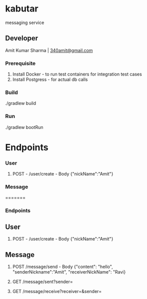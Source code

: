 # kabutar
messaging service

## Developer
Amit Kumar Sharma | 340amit@gmail.com

### Prerequisite
1. Install Docker - to run test containers for integration test cases
2. Install Postgress - for actual db calls 

### Build
./gradlew build

### Run
./gradlew bootRun

# Endpoints
### User
1. POST - /user/create - 
Body {"nickName":"Amit"}

### Message
=======
### Endpoints
## User
1. POST - /user/create - 
Body {"nickName":"Amit"}

## Message
1. POST /message/send - 
Body {"content": "hello", "senderNickname":"Amit", "receiverNickName": "Ravi}

2. GET /message/sent?sender=<Amit>

3. GET /message/receive?receiver=<Ravi>&sender=<Amit>
 
